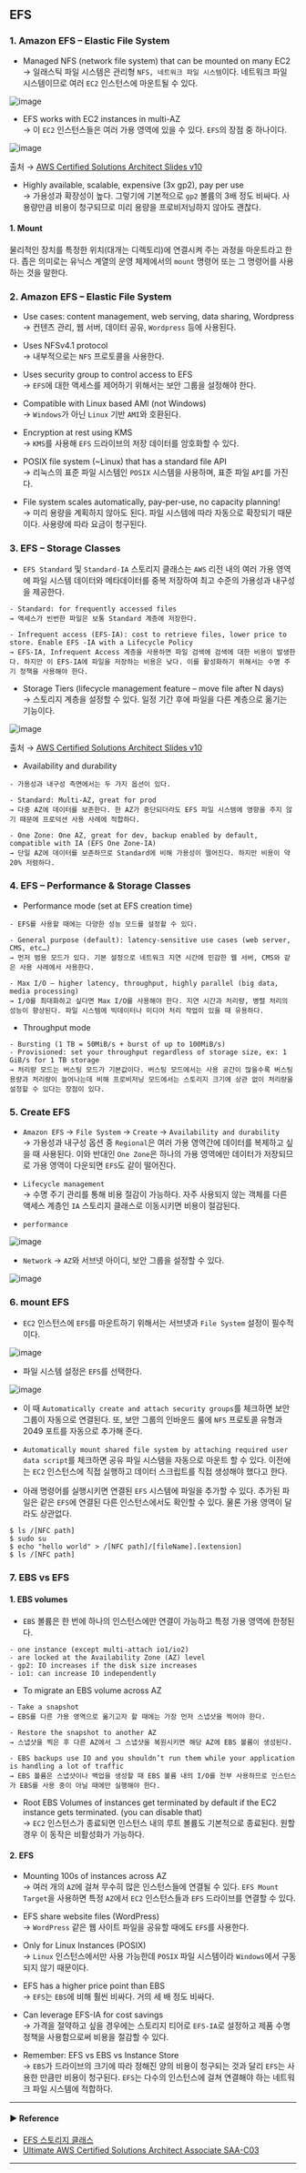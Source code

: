 ## EFS
### 1. Amazon EFS – Elastic File System
- Managed NFS (network file system) that can be mounted on many EC2  
→ 일래스틱 파일 시스템은 관리형 `NFS, 네트워크 파일 시스템`이다. 네트워크 파일 시스템이므로 여러 `EC2` 인스턴스에 마운트될 수 있다.

![image](https://user-images.githubusercontent.com/97398071/232503495-111c69e3-65a0-4258-8625-e2f8508b8636.png)

- EFS works with EC2 instances in multi-AZ  
→ 이 `EC2` 인스턴스들은 여러 가용 영역에 있을 수 있다. `EFS`의 장점 중 하나이다.

![image](https://user-images.githubusercontent.com/97398071/232497341-a331be3b-7dd3-4b79-9546-53e784d7f229.png)

출처 → [AWS Certified Solutions Architect Slides v10](https://courses.datacumulus.com/downloads/certified-solutions-architect-pn9/)

- Highly available, scalable, expensive (3x gp2), pay per use  
→ 가용성과 확장성이 높다. 그렇기에 기본적으로 `gp2` 볼륨의 3배 정도 비싸다. 사용량만큼 비용이 청구되므로 미리 용량을 프로비저닝하지 않아도 괜찮다.

#### 1. Mount
물리적인 장치를 특정한 위치(대개는 디렉토리)에 연결시켜 주는 과정을 마운트라고 한다.
좁은 의미로는 유닉스 계열의 운영 체제에서의 `mount` 명령어 또는 그 명령어를 사용하는 것을 말한다.

### 2. Amazon EFS – Elastic File System
- Use cases: content management, web serving, data sharing, Wordpress  
→ 컨텐츠 관리, 웹 서버, 데이터 공유, `Wordpress` 등에 사용된다.

- Uses NFSv4.1 protocol  
→ 내부적으로는 `NFS` 프로토콜을 사용한다.

- Uses security group to control access to EFS  
→ `EFS`에 대한 액세스를 제어하기 위해서는 보안 그룹을 설정해야 한다.

- Compatible with Linux based AMI (not Windows)  
→ `Windows`가 아닌 `Linux` 기반 `AMI`와 호환된다.

- Encryption at rest using KMS  
→ `KMS`를 사용해 `EFS` 드라이브의 저장 데이터를 암호화할 수 있다.

- POSIX file system (~Linux) that has a standard file API  
→ 리눅스의 표준 파일 시스템인 `POSIX` 시스템을 사용하며, 표준 파일 `API`를 가진다.

- File system scales automatically, pay-per-use, no capacity planning!  
→ 미리 용량을 계획하지 않아도 된다. 파일 시스템에 따라 자동으로 확장되기 때문이다. 사용량에 따라 요금이 청구된다.

### 3. EFS – Storage Classes
- `EFS Standard` 및 `Standard-IA` 스토리지 클래스는 `AWS` 리전 내의 여러 가용 영역에 파일 시스템 데이터와 메타데이터를 중복 저장하여 최고 수준의 가용성과 내구성을 제공한다.
~~~
- Standard: for frequently accessed files
→ 액세스가 빈번한 파일은 보통 Standard 계층에 저장한다.

- Infrequent access (EFS-IA): cost to retrieve files, lower price to store. Enable EFS -IA with a Lifecycle Policy
→ EFS-IA, Infrequent Access 계층을 사용하면 파일 검색에 검색에 대한 비용이 발생한다. 하지만 이 EFS-IA에 파일을 저장하는 비용은 낮다. 이를 활성화하기 위해서는 수명 주기 정책을 사용해야 한다.
~~~

- Storage Tiers (lifecycle management feature – move file after N days)  
→ 스토리지 계층을 설정할 수 있다. 일정 기간 후에 파일을 다른 계층으로 옮기는 기능이다.

![image](https://user-images.githubusercontent.com/97398071/232504761-b33c6495-02e4-4fd8-975b-70a89a117882.png)

출처 → [AWS Certified Solutions Architect Slides v10](https://courses.datacumulus.com/downloads/certified-solutions-architect-pn9/)

- Availability and durability  
~~~
- 가용성과 내구성 측면에서는 두 가지 옵션이 있다.

- Standard: Multi-AZ, great for prod
→ 다중 AZ에 데이터를 보존한다. 한 AZ가 중단되더라도 EFS 파일 시스템에 영향을 주지 않기 때문에 프로덕션 사용 사례에 적합하다.

- One Zone: One AZ, great for dev, backup enabled by default, compatible with IA (EFS One Zone-IA)
→ 단일 AZ에 데이터를 보존하므로 Standard에 비해 가용성이 떨어진다. 하지만 비용이 약 20% 저렴하다.
~~~

### 4. EFS – Performance & Storage Classes
- Performance mode (set at EFS creation time)
~~~
- EFS를 사용할 때에는 다양한 성능 모드를 설정할 수 있다.

- General purpose (default): latency-sensitive use cases (web server, CMS, etc…)
→ 먼저 범용 모드가 있다. 기본 설정으로 네트워크 지연 시간에 민감한 웹 서버, CMS와 같은 사용 사례에서 사용한다.

- Max I/O – higher latency, throughput, highly parallel (big data, media processing)
→ I/O를 최대화하고 싶다면 Max I/O를 사용해야 한다. 지연 시간과 처리량, 병렬 처리의 성능이 향상된다. 파일 시스템에 빅데이터나 미디어 처리 작업이 있을 때 유용하다.
~~~

- Throughput mode
~~~
- Bursting (1 TB = 50MiB/s + burst of up to 100MiB/s)
- Provisioned: set your throughput regardless of storage size, ex: 1 GiB/s for 1 TB storage
→ 처리량 모드는 버스팅 모드가 기본값이다. 버스팅 모드에서는 사용 공간이 많을수록 버스팅 용량과 처리량이 늘어나는데 비해 프로비저닝 모드에서는 스토리지 크기에 상관 없이 처리량을 설정할 수 있다는 장점이 있다.
~~~

### 5. Create EFS
- `Amazon EFS` → `File System` → `Create` → `Availability and durability`  
→ 가용성과 내구성 옵션 중 `Regional`은 여러 가용 영역간에 데이터를 복제하고 싶을 때 사용된다. 이와 반대인 `One Zone`은 하나의 가용 영역에만 데이터가 저장되므로 가용 영역이 다운되면 `EFS`도 같이 떨어진다. 

- `Lifecycle management`  
→ 수명 주기 관리를 통해 비용 절감이 가능하다. 자주 사용되지 않는 객체를 다른 액세스 계층인 `IA` 스토리지 클래스로 이동시키면 비용이 절감된다.

- `performance`

![image](https://user-images.githubusercontent.com/97398071/232508619-0bd1e13d-f6af-457a-9681-a3a48519daef.png)

- `Network`
→ `AZ`와 서브넷 아이디, 보안 그룹을 설정할 수 있다.

![image](https://user-images.githubusercontent.com/97398071/232508084-3d6a7274-581a-47df-b45b-8fad3a99dd99.png)

### 6. mount EFS
- `EC2` 인스턴스에 `EFS`를 마운트하기 위해서는 서브넷과 `File System` 설정이 필수적이다.

![image](https://user-images.githubusercontent.com/97398071/232510677-c50a08bf-f8a5-425e-bb77-8a6d2e983b0f.png)

- 파일 시스템 설정은 `EFS`를 선택한다.

![image](https://user-images.githubusercontent.com/97398071/232510996-a4ebec8f-6cf6-4d48-a2a6-7ddfc9aa721b.png)

- 이 때 `Automatically create and attach security groups`를 체크하면 보안 그룹이 자동으로 연결된다. 또, 보안 그룹의 인바운드 룰에 `NFS` 프로토콜 유형과 2049 포트를 자동으로 추가해 준다.

- `Automatically mount shared file system by attaching required user data script`를 체크하면 공유 파일 시스템을 자동으로 마운트 할 수 있다. 이전에는 `EC2` 인스턴스에 직접 실행하고 데이터 스크립트를 직접 생성해야 했다고 한다.

- 아래 명령어를 실행시키면 연결된 `EFS` 시스템에 파일을 추가할 수 있다. 추가된 파일은 같은 `EFS`에 연결된 다른 인스턴스에서도 확인할 수 있다. 물론 가용 영역이 달라도 상관없다.
~~~ shell script
$ ls /[NFC path]
$ sudo su
$ echo "hello world" > /[NFC path]/[fileName].[extension]
$ ls /[NFC path]
~~~

### 7. EBS vs EFS
#### 1. EBS volumes
- `EBS` 볼륨은 한 번에 하나의 인스턴스에만 연결이 가능하고 특정 가용 영역에 한정된다.
~~~
- one instance (except multi-attach io1/io2)
- are locked at the Availability Zone (AZ) level
- gp2: IO increases if the disk size increases
- io1: can increase IO independently
~~~

- To migrate an EBS volume across AZ  
~~~
- Take a snapshot
→ EBS를 다른 가용 영역으로 옮기고자 할 때에는 가장 먼저 스냅샷을 찍어야 한다.

- Restore the snapshot to another AZ
→ 스냅샷을 찍은 후 다른 AZ에서 그 스냅샷을 복원시키면 해당 AZ에 EBS 볼륨이 생성된다.

- EBS backups use IO and you shouldn’t run them while your application is handling a lot of traffic
→ EBS 볼륨은 스냅샷이나 백업을 생성할 때 EBS 볼륨 내의 I/O를 전부 사용하므로 인스턴스가 EBS를 사용 중이 아닐 때에만 실행해야 한다. 
~~~

- Root EBS Volumes of instances get terminated by default if the EC2 instance gets terminated. (you can disable that)  
→ `EC2` 인스턴스가 종료되면 인스턴스 내의 루트 볼륨도 기본적으로 종료된다. 원할 경우 이 동작은 비활성화가 가능하다.

#### 2. EFS
- Mounting 100s of instances across AZ  
→ 여러 개의 `AZ`에 걸쳐 무수히 많은 인스턴스들에 연결될 수 있다. `EFS Mount Target`을 사용하면 특정 `AZ`에서 `EC2` 인스턴스들과 `EFS` 드라이브를 연결할 수 있다.

- EFS share website files (WordPress)  
→ `WordPress` 같은 웹 사이트 파일을 공유할 때에도 `EFS`를 사용한다.

- Only for Linux Instances (POSIX)  
→ `Linux` 인스턴스에서만 사용 가능한데 `POSIX` 파일 시스템이라 `Windows`에서 구동되지 않기 때문이다.

- EFS has a higher price point than EBS  
→ `EFS`는 `EBS`에 비해 훨씬 비싸다. 거의 세 배 정도 비싸다.

- Can leverage EFS-IA for cost savings  
→ 가격을 절약하고 싶을 경우에는 스토리지 티어로 `EFS-IA`로 설정하고 제품 수명 정책을 사용함으로써 비용을 절감할 수 있다.

- Remember: EFS vs EBS vs Instance Store  
→ `EBS`가 드라이브의 크기에 따라 정해진 양의 비용이 청구되는 것과 달리 `EFS`는 사용한 만큼만 비용이 청구된다. `EFS`는 다수의 인스턴스에 걸쳐 연결해야 하는 네트워크 파일 시스템에 적합하다.

---
#### ▶ Reference
- [EFS 스토리지 클래스](https://docs.aws.amazon.com/ko_kr/efs/latest/ug/storage-classes.html)
- [Ultimate AWS Certified Solutions Architect Associate SAA-C03](https://www.udemy.com/course/aws-certified-solutions-architect-associate-saa-c03/)
---
